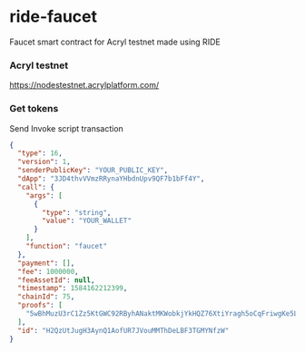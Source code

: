 # ride-faucet
Faucet smart contract for Acryl testnet made using RIDE

### Acryl testnet
https://nodestestnet.acrylplatform.com/

### Get tokens
Send Invoke script transaction

```json
{
  "type": 16,
  "version": 1,
  "senderPublicKey": "YOUR_PUBLIC_KEY",
  "dApp": "3JD4thvVVmzRRynaYHbdnUpv9QF7b1bFf4Y",
  "call": {
    "args": [
      {
        "type": "string",
        "value": "YOUR_WALLET"
      }
    ],
    "function": "faucet"
  },
  "payment": [],
  "fee": 1000000,
  "feeAssetId": null,
  "timestamp": 1584162212399,
  "chainId": 75,
  "proofs": [
    "5wBhMuzU3rC1Zz5KtGWC92RByhANaktMKWobkjYkHQZ76XtiYragh5oCqFriwgKe5LXT5GvuwvHrXJRVZhrGNZtg"
  ],
  "id": "H2QzUtJugH3AynQ1AofUR7JVouMMThDeLBF3TGMYNfzW"
}
```
